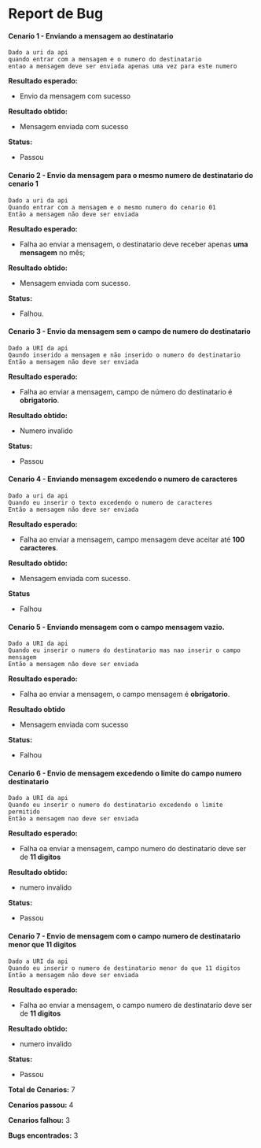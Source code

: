 # Report de Bug

#### Cenario 1 - Enviando a mensagem ao destinatario

    Dado a uri da api
    quando entrar com a mensagem e o numero do destinatario
    entao a mensagem deve ser enviada apenas uma vez para este numero
    
**Resultado esperado:**

- Envio da mensagem com sucesso

**Resultado obtido:**

- Mensagem enviada com sucesso

**Status:**

- Passou

#### Cenario 2 - Envio da mensagem para o mesmo numero de destinatario do cenario 1

    Dado a uri da api
    Quando entrar com a mensagem e o mesmo numero do cenario 01
    Então a mensagem não deve ser enviada
    
**Resultado esperado:**

- Falha ao enviar a mensagem, o destinatario deve receber apenas **uma mensagem** no mês;

**Resultado obtido:**

- Mensagem enviada com sucesso.

**Status:**

- Falhou.

#### Cenario 3 - Envio da mensagem sem o campo de numero do destinatario

    Dado a URI da api
    Qaundo inserido a mensagem e não inserido o numero do destinatario
    Então a mensagem não deve ser enviada
    
**Resultado esperado:**

- Falha ao enviar a mensagem, campo de número do destinatario é **obrigatorio**.

**Resultado obtido:**

- Numero invalido

**Status:**

- Passou

#### Cenario 4 - Enviando mensagem excedendo o numero de caracteres
    
    Dado a uri da api
    Quando eu inserir o texto excedendo o numero de caracteres
    Então a mensagem não deve ser enviada
    
**Resultado esperado:**

- Falha ao enviar a mensagem, campo mensagem deve aceitar até **100 caracteres**.

**Resultado obtido:**

- Mensagem enviada com sucesso.

**Status**

- Falhou

#### Cenario 5 - Enviando mensagem com o campo mensagem vazio.

    Dado a URI da api
    Quando eu inserir o numero do destinatario mas nao inserir o campo mensagem
    Então a mensagem nâo deve ser enviada
    
**Resultado esperado:**

- Falha ao enviar a mensagem, o campo mensagem é **obrigatorio**.

**Resultado obtido**

- Mensagem enviada com sucesso

**Status:**

- Falhou

#### Cenario 6 - Envio de mensagem excedendo o limite do campo numero destinatario

    Dado a URI da api
    Quando eu inserir o numero do destinatario excedendo o limite permitido
    Então a mensagem nao deve ser enviada
    
**Resultado esperado:**

- Falha oa enviar a mensagem, campo numero do destinatario deve ser de **11 digitos**

**Resultado obtido:**

- numero invalido

**Status:**

- Passou 

#### Cenario 7 - Envio de mensagem com o campo numero de destinatario menor que 11 digitos

    Dado a URI da api
    Quando eu inserir o numero de destinatario menor do que 11 digitos
    Então a mensagem não deve ser enviada
    
**Resultado esperado:**

- Falha ao enviar a mensagem, o campo numero de destinatario deve ser de **11 digitos**

**Resultado obtido:**

- numero invalido

**Status:**

- Passou


**Total de Cenarios:** 7

**Cenarios passou:** 4

**Cenarios falhou:** 3

**Bugs encontrados:** 3